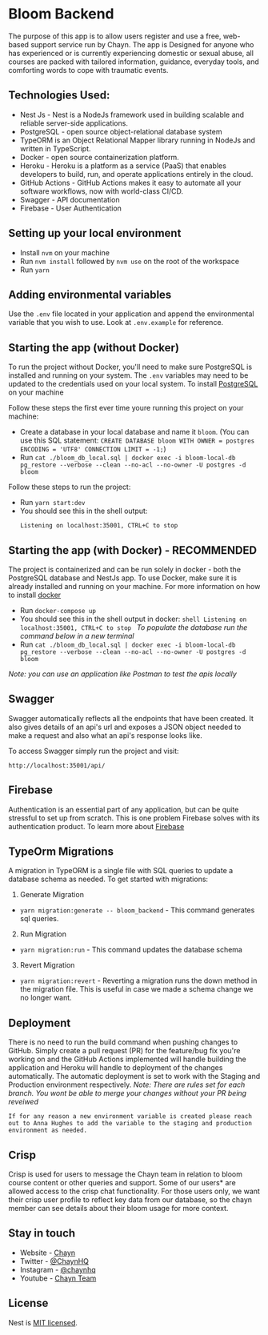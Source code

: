 # Bloom Backend

The purpose of this app is to allow users register and use a free, web-based support service run by Chayn. The app is Designed for anyone who has experienced or is currently experiencing domestic or sexual abuse, all courses are packed with tailored information, guidance, everyday tools, and comforting words to cope with traumatic events.

## Technologies Used:

- Nest Js - Nest is a NodeJs framework used in building scalable and reliable server-side applications.
- PostgreSQL - open source object-relational database system
- TypeORM is an Object Relational Mapper library running in NodeJs and written in TypeScript.
- Docker - open source containerization platform.
- Heroku - Heroku is a platform as a service (PaaS) that enables developers to build, run, and operate applications entirely in the cloud.
- GitHub Actions - GitHub Actions makes it easy to automate all your software workflows, now with world-class CI/CD.
- Swagger - API documentation
- Firebase - User Authentication

## Setting up your local environment

- Install `nvm` on your machine
- Run `nvm install` followed by `nvm use` on the root of the workspace
- Run `yarn`

## Adding environmental variables

Use the `.env` file located in your application and append the environmental variable that you wish to use.
Look at `.env.example` for reference.

## Starting the app (without Docker)

To run the project without Docker, you'll need to make sure PostgreSQL is installed and running on your system. The `.env` variables may need to be updated to the credentials used on your local system. To install [PostgreSQL](https://www.PostgreSQLql.org/download/) on your machine

Follow these steps the first ever time youre running this project on your machine:

- Create a database in your local database and name it `bloom`.
  (You can use this SQL statement: `CREATE DATABASE bloom WITH OWNER = postgres ENCODING = 'UTF8' CONNECTION LIMIT = -1;`)
- Run `cat ./bloom_db_local.sql | docker exec -i bloom-local-db pg_restore --verbose --clean --no-acl --no-owner -U postgres -d bloom`

Follow these steps to run the project:

- Run `yarn start:dev`
- You should see this in the shell output:
  ```shell
  Listening on localhost:35001, CTRL+C to stop
  ```

## Starting the app (with Docker) - RECOMMENDED

The project is containerized and can be run solely in docker - both the PostgreSQL database and NestJs app. To use Docker, make sure it is already installed and running on your machine. For more information on how to install [docker](https://www.docker.com/get-started)

- Run `docker-compose up`
- You should see this in the shell output in docker:
  `shell Listening on localhost:35001, CTRL+C to stop `
  _To populate the database run the command below in a new terminal_
- Run `cat ./bloom_db_local.sql | docker exec -i bloom-local-db pg_restore --verbose --clean --no-acl --no-owner -U postgres -d bloom`

_Note: you can use an application like Postman to test the apis locally_

## Swagger

Swagger automatically reflects all the endpoints that have been created. It also gives details of an api's url and exposes a JSON object needed to make a request and also what an api's response looks like.

To access Swagger simply run the project and visit:

```shell
http://localhost:35001/api/
```

## Firebase

Authentication is an essential part of any application, but can be quite stressful to set up from scratch. This is one problem Firebase solves with its authentication product. To learn more about [Firebase](https://firebase.google.com/)

## TypeOrm Migrations

A migration in TypeORM is a single file with SQL queries to update a database schema as needed. To get started with migrations:

1. Generate Migration

- `yarn migration:generate -- bloom_backend` - This command generates sql queries.

2. Run Migration

- `yarn migration:run` - This command updates the database schema

3. Revert Migration

- `yarn migration:revert` - Reverting a migration runs the down method in the migration file. This is useful in case we made a schema change we no longer want.

## Deployment

There is no need to run the build command when pushing changes to GitHub. Simply create a pull request (PR) for the feature/bug fix you're working on and the GitHub Actions implemented will handle building the application and Heroku will handle to deployment of the changes automatically. The automatic deployment is set to work with the Staging and Production environment respectively. _Note: There are rules set for each branch. You wont be able to merge your changes without your PR being reveiwed_

`If for any reason a new environment variable is created please reach out to Anna Hughes to add the variable to the staging and production environment as needed.`

## Crisp

Crisp is used for users to message the Chayn team in relation to bloom course content or other queries and support. Some of our users\* are allowed access to the crisp chat functionality. For those users only, we want their crisp user profile to reflect key data from our database, so the chayn member can see details about their bloom usage for more context.

## Stay in touch

- Website - [Chayn](https://www.chayn.co/)
- Twitter - [@ChaynHQ](https://twitter.com/ChaynHQ)
- Instagram - [@chaynhq](https://www.instagram.com/chaynhq/)
- Youtube - [Chayn Team](https://www.youtube.com/channel/UC5_1Ci2SWVjmbeH8_USm-Bg)

## License

Nest is [MIT licensed](LICENSE).
